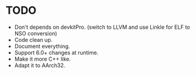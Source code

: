 # TODO

- Don't depends on devkitPro. (switch to LLVM and use Linkle for ELF to NSO conversion)
- Code clean up.
- Document everything.
- Support 6.0+ changes at runtime.
- Make it more C++ like.
- Adapt it to AArch32.